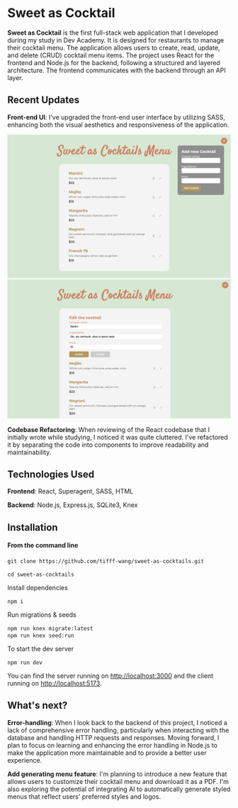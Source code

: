 # Sweet as Cocktail

**Sweet as Cocktail** is the first full-stack web application that I developed during my study in Dev Academy. It is designed for restaurants to manage their cocktail menu. The application allows users to create, read, update, and delete (CRUD) cocktail menu items. The project uses React for the frontend and Node.js for the backend, following a structured and layered architecture. The frontend communicates with the backend through an API layer.

## Recent Updates

**Front-end UI**: I've upgraded the front-end user interface by utilizing SASS, enhancing both the visual aesthetics and responsiveness of the application.

<img src="public/images/sweet-as-cocktail-1.png" alt="screen-shot" width="600"/>
<img src="public/images/sweet-as-cocktail-2.png" alt="screen-shot" width="600"/>

<br>

**Codebase Refactoring**: When reviewing of the React codebase that I initially wrote while studying, I noticed it was quite cluttered. I've refactored it by separating the code into components to improve readability and maintainability.

## Technologies Used

**Frontend**: React, Superagent, SASS, HTML

**Backend**: Node.js, Express.js, SQLite3, Knex

## Installation

#### **From the command line**

```
git clone https://github.com/tifff-wang/sweet-as-cocktails.git
```

```
cd sweet-as-cocktails
```

Install dependencies

```
npm i
```

Run migrations & seeds

```
npm run knex migrate:latest
npm run knex seed:run
```

To start the dev server

```
npm run dev
```

You can find the server running on [http://localhost:3000](http://localhost:3000) and the client running on [http://localhost:5173](http://localhost:5173).

## What's next?

**Error-handling**: When I look back to the backend of this project, I noticed a lack of comprehensive error handling, particularly when interacting with the database and handling HTTP requests and responses. Moving forward, I plan to focus on learning and enhancing the error handling in Node.js to make the application more maintainable and to provide a better user experience.

**Add generating menu feature**: I'm planning to introduce a new feature that allows users to customize their cocktail menu and download it as a PDF. I'm also exploring the potential of integrating AI to automatically generate styled menus that reflect users' preferred styles and logos.
